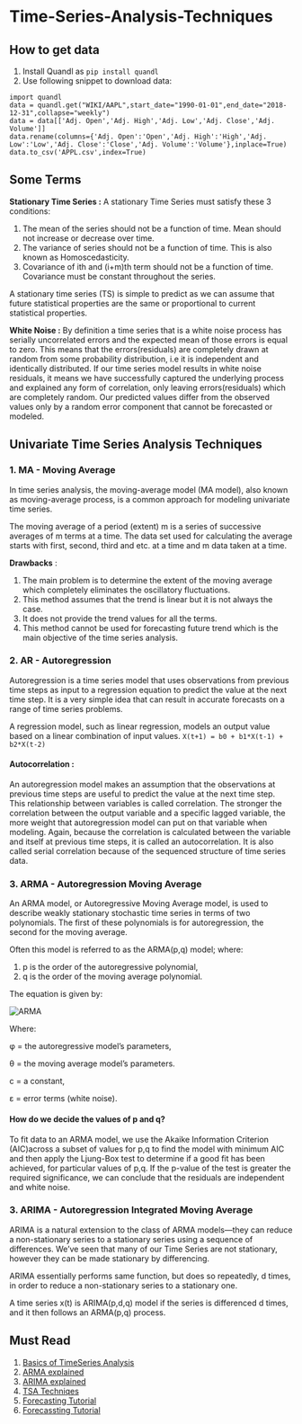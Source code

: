 # Time-Series-Analysis-Techniques

## How to get data
1. Install Quandl as `pip install quandl`
2. Use following snippet to download data:
```
import quandl
data = quandl.get("WIKI/AAPL",start_date="1990-01-01",end_date="2018-12-31",collapse="weekly")
data = data[['Adj. Open','Adj. High','Adj. Low','Adj. Close','Adj. Volume']]
data.rename(columns={'Adj. Open':'Open','Adj. High':'High','Adj. Low':'Low','Adj. Close':'Close','Adj. Volume':'Volume'},inplace=True)
data.to_csv('APPL.csv',index=True)
```
## Some Terms
**Stationary Time Series :** A stationary Time Series must satisfy these 3 conditions:
1. The mean of the series should not be a function of time. Mean should not increase or decrease over time.
2. The variance of series should not be a function of time. This is also known as Homoscedasticity.
3. Covariance of ith and (i+m)th term should not be a function of time. Covariance must be constant throughout the series.

A stationary time series (TS) is simple to predict as we can assume that future statistical properties are the same or proportional to current statistical properties.

**White Noise :** By definition a time series that is a white noise process has serially uncorrelated errors and the expected mean of those errors is equal to zero. This means that the errors(residuals) are completely drawn at random from some probability distribution, i.e it is independent and identically distributed.
If our time series model results in white noise residuals, it means we have successfully captured the underlying process and explained any form of correlation, only leaving errors(residuals) which are completely random. Our predicted values differ from the observed values only by a random error component that cannot be forecasted or modeled.

## Univariate Time Series Analysis Techniques
### 1. MA - Moving Average
In time series analysis, the moving-average model (MA model), also known as moving-average process, is a common approach for modeling univariate time series.

The moving average of a period (extent) m is a series of successive averages of m terms at a time. The data set used for calculating the average starts with first, second, third and etc. at a time and m data taken at a time.

**Drawbacks** :
1. The main problem is to determine the extent of the moving average which completely eliminates the oscillatory fluctuations.
2. This method assumes that the trend is linear but it is not always the case.
3. It does not provide the trend values for all the terms.
4. This method cannot be used for forecasting future trend which is the main objective of the time series analysis.

### 2. AR - Autoregression
Autoregression is a time series model that uses observations from previous time steps as input to a regression equation to predict the value at the next time step. It is a very simple idea that can result in accurate forecasts on a range of time series problems.

A regression model, such as linear regression, models an output value based on a linear combination of input values.
``` X(t+1) = b0 + b1*X(t-1) + b2*X(t-2) ```
#### **Autocorrelation** : 
An autoregression model makes an assumption that the observations at previous time steps are useful to predict the value at the next time step. This relationship between variables is called correlation. The stronger the correlation between the output variable and a specific lagged variable, the more weight that autoregression model can put on that variable when modeling.
Again, because the correlation is calculated between the variable and itself at previous time steps, it is called an autocorrelation. It is also called serial correlation because of the sequenced structure of time series data.

### 3. ARMA - Autoregression Moving Average
An ARMA model, or Autoregressive Moving Average model, is used to describe weakly stationary stochastic time series in terms of two polynomials. The first of these polynomials is for autoregression, the second for the moving average.

Often this model is referred to as the ARMA(p,q) model; where:
1. p is the order of the autoregressive polynomial,
2. q is the order of the moving average polynomial.

The equation is given by:

![ARMA](https://www.statisticshowto.datasciencecentral.com/wp-content/uploads/2018/09/arma.jpeg)

Where:

φ = the autoregressive model’s parameters,

θ = the moving average model’s parameters.

c = a constant,

ε = error terms (white noise).

#### **How do we decide the values of p and q?**
To fit data to an ARMA model, we use the Akaike Information Criterion (AIC)across a subset of values for p,q to find the model with minimum AIC and then apply the Ljung-Box test to determine if a good fit has been achieved, for particular values of p,q. If the p-value of the test is greater the required significance, we can conclude that the residuals are independent and white noise.

### 3. ARIMA - Autoregression Integrated Moving Average
ARIMA is a natural extension to the class of ARMA models—they can reduce a non-stationary series to a stationary series using a sequence of differences. We’ve seen that many of our Time Series are not stationary, however they can be made stationary by differencing.

ARIMA essentially performs same function, but does so repeatedly, d times, in order to reduce a non-stationary series to a stationary one.

A time series x(t) is ARIMA(p,d,q) model if the series is differenced d times, and it then follows an ARMA(p,q) process.


## Must Read
1. [Basics of TimeSeries Analysis](https://medium.com/auquan/time-series-analysis-for-financial-data-part-1-stationarity-autocorrelation-and-white-noise-1a1cc2fb23f2)
2. [ARMA explained](https://medium.com/auquan/time-series-analysis-for-finance-arma-models-21695e14c999)
3. [ARIMA explained](https://medium.com/auquan/time-series-analysis-for-finance-arima-models-acb5e39999df)
4. [TSA Techniqes](https://machinelearningmastery.com/time-series-forecasting-methods-in-python-cheat-sheet/)
5. [Forecasting Tutorial](https://machinelearningmastery.com/make-sample-forecasts-arima-python/)
6. [Forecassting Tutorial](https://towardsdatascience.com/forecasting-exchange-rates-using-arima-in-python-f032f313fc56)
